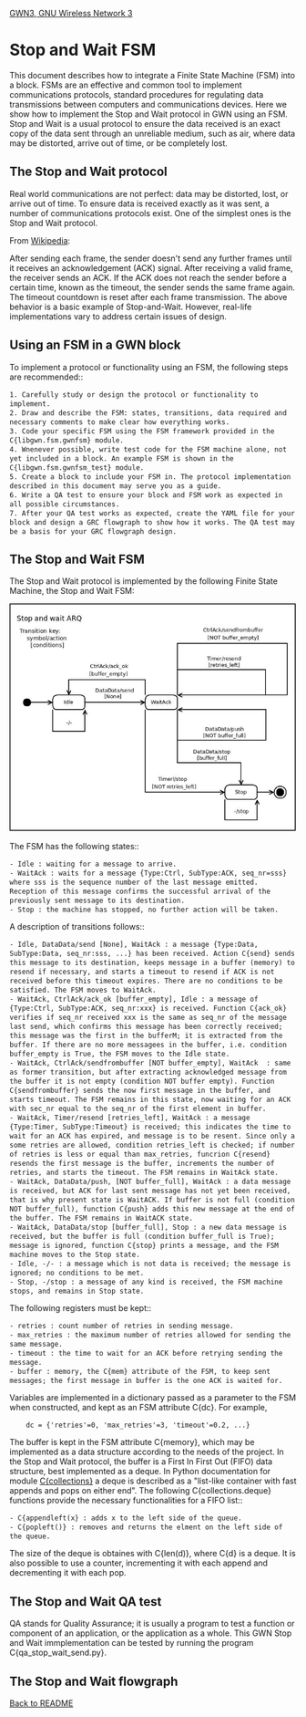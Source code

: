 [GWN3, GNU Wireless Network 3](https://github.com/vagonbar/gr-gwn3)

# Stop and Wait FSM

This document describes how to integrate a Finite State Machine (FSM) into a block. FSMs are an effective and common tool to implement communications protocols, standard procedures for regulating data transmissions between computers and communications devices. Here we show how to implement the Stop and Wait protocol in GWN using an FSM. Stop and Wait is a usual protocol to ensure the data received is an exact copy of the data sent through an unreliable medium, such as air, where data may be distorted, arrive out of time, or be completely lost.


## The Stop and Wait protocol

Real world communications are not perfect: data may be distorted, lost, or arrive out of time. To ensure data is received exactly as it was sent, a number of communications protocols exist. One of the simplest ones is the Stop and Wait protocol.

From [Wikipedia](https://en.wikipedia.org/wiki/Stop-and-wait_ARQ):

After sending each frame, the sender doesn't send any further frames until it receives an acknowledgement (ACK) signal. After receiving a valid frame, the receiver sends an ACK. If the ACK does not reach the sender before a certain time, known as the timeout, the sender sends the same frame again. The timeout countdown is reset after each frame transmission. The above behavior is a basic example of Stop-and-Wait. However, real-life implementations vary to address certain issues of design. 


## Using an FSM in a GWN block

To implement a protocol or functionality using an FSM, the following steps are recommended::

    1. Carefully study or design the protocol or functionality to implement.
    2. Draw and describe the FSM: states, transitions, data required and necessary comments to make clear how everything works.
    3. Code your specific FSM using the FSM framework provided in the C{libgwn.fsm.gwnfsm} module.
    4. Wnenever possible, write test code for the FSM machine alone, not yet included in a block. An example FSM is shown in the C{libgwn.fsm.gwnfsm_test} module.
    5. Create a block to include your FSM in. The protocol implementation described in this document may serve you as a guide.
    6. Write a QA test to ensure your block and FSM work as expected in all possible circumstances.
    7. After your QA test works as expected, create the YAML file for your block and design a GRC flowgraph to show how it works. The QA test may be a basis for your GRC flowgraph design.
 

## The Stop and Wait FSM

The Stop and Wait protocol is implemented by the following Finite State Machine, the Stop and Wait FSM:

![Stop and Wait FSM](../images/stop_wait_send_FSM.jpg)

The FSM has the following states::

    - Idle : waiting for a message to arrive.
    - WaitAck : waits for a message {Type:Ctrl, SubType:ACK, seq_nr=sss} where sss is the sequence number of the last message emitted. Reception of this message confirms the successful arrival of the previously sent message to its destination.
    - Stop : the machine has stopped, no further action will be taken.


A description of transitions follows::

    - Idle, DataData/send [None], WaitAck : a message {Type:Data, SubType:Data, seq_nr:sss, ...} has been received. Action C{send} sends this message to its destination, keeps message in a buffer (memory) to resend if necessary, and starts a timeout to resend if ACK is not received before this timeout expires. There are no conditions to be satisfied. The FSM moves to WaitAck.
    - WaitAck, CtrlAck/ack_ok [buffer_empty], Idle : a message of {Type:Ctrl, SubType:ACK, seq_nr:xxx} is received. Function C{ack_ok} verifies if seq_nr received xxx is the same as seq_nr of the message last send, which confirms this message has been correctly received; this message was the first in the bufferM; it is extracted from the buffer. If there are no more messagees in the buffer, i.e. condition buffer_empty is True, the FSM moves to the Idle state.
    - WaitAck, CtrlAck/sendfrombuffer [NOT buffer_empty], WaitAck  : same as former transition, but after extracting acknowledged message from the buffer it is not empty (condition NOT buffer empty). Function C{sendfrombuffer} sends the now first message in the buffer, and starts timeout. The FSM remains in this state, now waiting for an ACK with sec_nr equal to the seq_nr of the first element in buffer.
    - WaitAck, Timer/resend [retries_left], WaitAck : a message {Type:Timer, SubType:Timeout} is received; this indicates the time to wait for an ACK has expired, and message is to be resent. Since only a some retries are allowed, condition retries_left is checked; if number of retries is less or equal than max_retries, funcrion C{resend} resends the first message is the buffer, increments the number of retries, and starts the timeout. The FSM remains in WaitAck state.
    - WaitAck, DataData/push, [NOT buffer_full], WaitAck : a data message is received, but ACK for last sent message has not yet been received, that is why present state is WaitACK. If buffer is not full (condition NOT buffer_full), function C{push} adds this new message at the end of the buffer. The FSM remains in WaitACK state.
    - WaitAck, DataData/stop [buffer_full], Stop : a new data message is received, but the buffer is full (condition buffer_full is True); message is ignored, function C{stop} prints a message, and the FSM machine moves to the Stop state.
    - Idle, -/- : a message which is not data is received; the message is ignored; no conditions to be met.
    - Stop, -/stop : a message of any kind is received, the FSM machine stops, and remains in Stop state.


The following registers must be kept::

    - retries : count number of retries in sending message.
    - max_retries : the maximum number of retries allowed for sending the same message.
    - timeout : the time to wait for an ACK before retrying sending the message.
    - buffer : memory, the C{mem} attribute of the FSM, to keep sent messages; the first message in buffer is the one ACK is waited for. 

Variables are implemented in a dictionary passed as a parameter to the FSM when constructed, and kept as an FSM attribute C{dc}. For example,

```
    dc = {'retries'=0, 'max_retries'=3, 'timeout'=0.2, ...}
```

The buffer is kept in the FSM attribute C{memory}, which may be implemented as a data structure according to the needs of the project. In the Stop and Wait protocol, the buffer is a First In First Out (FIFO) data structure, best implemented as a deque. In Python documentation for module [C{collections}](https://docs.python.org/3/library/collections.html#collections.deque) a deque is described as a "list-like container with fast appends and pops on either end". The following C{collections.deque} functions provide the necessary functionalities for a FIFO list::

    - C{appendleft(x} : adds x to the left side of the queue.
    - C{popleft()} : removes and returns the elment on the left side of the queue.

The size of the deque is obtaines with C{len(d)}, where C{d} is a deque. It is also possible to use a counter, incrementing it with each append and decrementing it with each pop.


## The Stop and Wait QA test

QA stands for Quality Assurance; it is usually a program to test a function or component of an application, or the application as a whole. This GWN Stop and Wait immplementation can be tested by running the program C{qa_stop_wait_send.py}.


## The Stop and Wait flowgraph

 



[Back to README](../../README.md)
